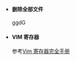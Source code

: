 - #### 删除全部文件

  ggdG

- #### VIM 寄存器

  参考[Vim 寄存器完全手册](https://harttle.land/2016/07/25/vim-registers.html)

